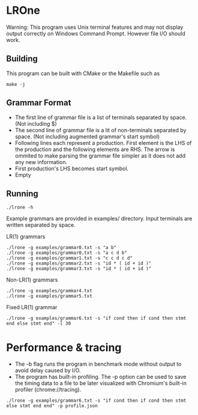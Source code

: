 # LROne
Warning: This program uses Unix terminal features and may not display output correctly on Windows Command Prompt. However file I/O should work.

## Building
This program can be built with CMake or the Makefile such as
```
make -j
```

## Grammar Format
+ The first line of grammar file is a list of terminals separated by space. (Not including $)
+ The second line of grammar file is a lit of non-terminals separated by space. (Not including augmented grammar's start symbol)
+ Following lines each represent a production. First element is the LHS of the production and the following elements are RHS. The arrow is ommited to make parsing the grammar file simpler as it does not add any new information.
+ First production's LHS becomes start symbol.
+ Empty

## Running
```
./lrone -h
```
Example grammars are provided in examples/ directory.
Input terminals are written separated by space.

LR(1) grammars
```
./lrone -g examples/grammar0.txt -s "a b"
./lrone -g examples/grammar0.txt -s "a c d b"
./lrone -g examples/grammar1.txt -s "c c d c d"
./lrone -g examples/grammar2.txt -s "id * ( id + id )"
./lrone -g examples/grammar3.txt -s "id * ( id + id )"
```
Non-LR(1) grammars
```
./lrone -g examples/grammar4.txt
./lrone -g examples/grammar5.txt
```
Fixed LR(1) grammar
```
./lrone -g examples/grammar6.txt -s "if cond then if cond then stmt end else stmt end" -l 30
```

# Performance & tracing

+ The -b flag runs the program in benchmark mode without output to avoid delay caused by I/O.
+ The program has built-in profiling. The -p option can be used to save the timing data to a file to be later visualized with Chromium's built-in profiler (chrome://tracing).
```
./lrone -g examples/grammar6.txt -s "if cond then if cond then stmt else stmt end end" -p profile.json
```
